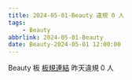 ```yaml
---
title: 2024-05-01-Beauty 違規 0 人
tags:
    - Beauty
abbrlink: 2024-05-01-Beauty
date: Beauty-2024-05-01 12:00:00
---
```

Beauty 板 [板規連結](https://www.ptt.cc/bbs/Beauty/M.1630069980.A.84B.html)
昨天違規 0 人
